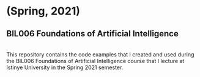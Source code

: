 # (Spring, 2021)
## BIL006 Foundations of Artificial Intelligence 

<br>
This repository contains the code examples that I created and used during the BIL006 Foundations of Artificial Intelligence course that I lecture at Istinye University in the Spring 2021 semester.
